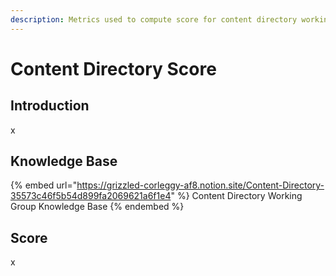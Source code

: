 ```yaml
---
description: Metrics used to compute score for content directory working group.
---
```


# Content Directory Score

## Introduction

x

## Knowledge Base

{% embed url="https://grizzled-corleggy-af8.notion.site/Content-Directory-35573c46f5b54d899fa2069621a6f1e4" %}
Content Directory Working Group Knowledge Base
{% endembed %}

## Score

x
